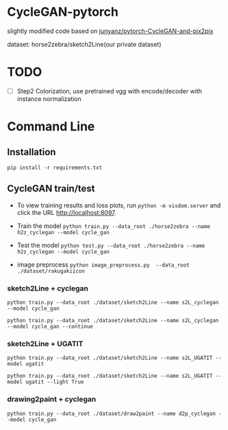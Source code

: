 # CycleGAN-pytorch
slightly modified code based on [junyanz/pytorch-CycleGAN-and-pix2pix](https://github.com/junyanz/pytorch-CycleGAN-and-pix2pix)

dataset: horse2zebra/sketch2Line(our private dataset)

# TODO
- [ ] Step2 Colorization, use pretrained vgg with encode/decoder with instance normalization

# Command Line

## Installation
`pip install -r requirements.txt`

## CycleGAN train/test
* To view training results and loss plots, run `python -m visdom.server` and click the URL [http://localhost:8097](http://localhost:8097).
* Train the model
`python train.py --data_root ./horse2zebra --name h2z_cyclegan --model cycle_gan`
* Test the model
`python test.py --data_root ./horse2zebra --name h2z_cyclegan --model cycle_gan`

* image preprocess
`python image_preprocess.py  --data_root ./dataset/rakugakiicon`

### sketch2Line + cyclegan

`python train.py --data_root ./dataset/sketch2Line --name s2L_cyclegan --model cycle_gan`

`python train.py --data_root ./dataset/sketch2Line --name s2L_cyclegan --model cycle_gan --continue`

### sketch2Line + UGATIT

`python train.py --data_root ./dataset/sketch2Line --name s2L_UGATIT --model ugatit`

`python train.py --data_root ./dataset/sketch2Line --name s2L_UGATIT --model ugatit --light True`

### drawing2paint + cyclegan

`python train.py --data_root ./dataset/draw2paint --name d2p_cyclegan --model cycle_gan`
